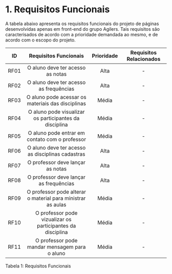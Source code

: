 # 1. Requisitos Funcionais

A tabela abaixo apresenta os requisitos funcionais do projeto de páginas desenvolvidas apenas em front-end do grupo Agilers. Tais requisitos são caracterisados de acordo com a prioridade demandada ao mesmo, e de acordo com o escopo do projeto.

| ID   |  Requisitos Funcionais  | Prioridade | Requisitos Relacionados |
| :--: | :---------------------: | :--------: | :---------------------: |
| RF01 | O aluno deve ter acesso as notas | Alta | - |
| RF02 | O aluno deve ter acesso as frequências | Alta | - |
| RF03 | O aluno pode acessar os materiais das disciplinas | Média | - |
| RF04 | O aluno pode visualizar os participantes da disciplina | Média | - |
| RF05 | O aluno pode entrar em contato com o professor | Média | - |
| RF06 | O aluno deve ter acesso as disciplinas cadastras | Alta | - |
| RF07 | O professor deve lançar as notas | Alta | - |
| RF08 | O professor deve lançar as frequências | Alta | - |
| RF09 | O professor pode alterar o material para ministrar as aulas | Média | - |
| RF10 | O professor pode vizualizar os participantes da disciplina | Média | - |
| RF11 | O professor pode mandar mensagem para o aluno | Média | - |


<div stle="text-align: center">
<p> Tabela 1: Requisitos Funcionais</p>
</div>

